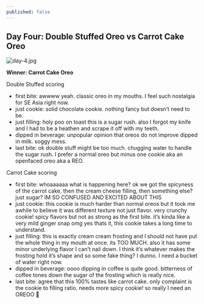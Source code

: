 ```yaml
---
published: false
---
```

## Day Four: Double Stuffed Oreo vs Carrot Cake Oreo

![day-4.jpg]({{site.baseurl}}/media/day-4.jpg)

**Winner: Carrot Cake Oreo**

Double Stuffed scoring
- first bite: awwww yeah. classic oreo in my mouths. I feel such nostalgia for SE Asia right now.
- just cookie: solid chocolate cookie. nothing fancy but doesn’t need to be.
- just filling: holy poo on toast this is a sugar rush. also I forgot my knife and I had to be a heathen and scrape it off with my teeth.
- dipped in beverage: unpopular opinion that oreos do not improve dipped in milk. soggy mess.
- last bite: ok double stuff might be too much. chugging water to handle the sugar rush. I prefer a normal oreo but minus one cookie aka an openfaced oreo aka a REO.

Carrot Cake scoring
- first bite: whoaaaaaa what is happening here? ok we got the spicyness of the carrot cake, then the cream cheese filling, then something else? just sugar? IM SO CONFUSED AND EXCITED ABOUT THIS
- just cookie: this cookie is much harder than normal oreos but it took me awhile to believe it was different texture not just flavor. very crunchy cookie! spicy flavors but not as strong as the first bite. it’s kinda like a very mild ginger snap omg yes thats it, this cookie takes a long time to understand.
- just filling: this is exactly cream cream frosting and I should not have put the whole thing in my mouth at once. its TOO MUCH. also it has some minor underlying flavor I can’t nail down. I think it’s whatever makes the frosting hold it’s shape and so some fake thing? I dunno. I need a bucket of water right now.
- dipped in beverage: oooo dipping in coffee is quite good. bitterness of coffee tones down the sugar of the frosting which is really nice.
- last bite: agree that this 100% tastes like carrot cake. only complaint is the cookie to filling ratio. needs more spicy cookie! so really I need an OREOO :slightly_smiling_face:
